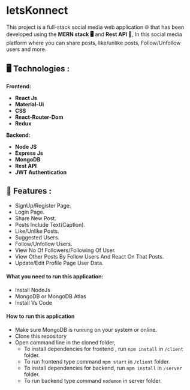 # letsKonnect
This project is a full-stack social media web application 🌐 that has been developed using the **MERN stack 🖥️** and **Rest API 🚀**, In this social media platform where you can share posts, like/unlike posts, Follow/Unfollow users and more.

## 🖥️ Technologies :
  
 **Frontend:**
 
- **React Js**
- **Material-Ui**
- **CSS**
- **React-Router-Dom**
- **Redux**

**Backend:**

- **Node JS**
- **Express Js**
- **MongoDB**
- **Rest API**
- **JWT Authentication**


## 🚀 Features :

- SignUp/Register Page.
- Login Page.
- Share New Post.
- Posts Include Text(Caption).
- Like/Unlike Posts.
- Suggested Users.
- Follow/Unfollow Users.
- View No Of Followers/Following Of User.
- View Other Posts By Follow Users And React On That Posts.
- Update/Edit Profile Page User Data.



#### **What you need to run this application:**

 - Install NodeJs
 - MongoDB or MongoDB Atlas
 - Install Vs Code
 

#### **How to run this application**

- Make sure MongoDB is running on your system or online.
- Clone this repository
- Open command line in the cloned folder,
    - To install dependencies for frontend , run  `npm install` in `/client` folder.
    - To run frontend type command `npm start` in `/client` folder.
    - To install dependencies for backend, run  `npm install` in `/server` folder.
    - To run backend type command `nodemon` in server folder.
    
